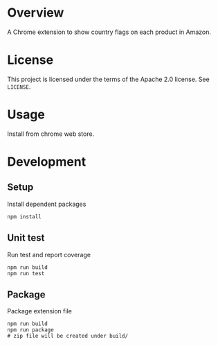# Overview

A Chrome extension to show country flags on each product in Amazon.

# License

This project is licensed under the terms of the Apache 2.0 license. See `LICENSE`.

# Usage
Install from chrome web store.

# Development
## Setup
Install dependent packages
```console
npm install
```

## Unit test
Run test and report coverage 
```console
npm run build
npm run test
```

## Package
Package extension file
```console
npm run build
npm run package
# zip file will be created under build/
```
